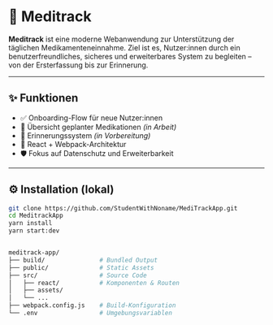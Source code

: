 # 💊 Meditrack

**Meditrack** ist eine moderne Webanwendung zur Unterstützung der täglichen Medikamenteneinnahme. Ziel ist es, Nutzer:innen durch ein benutzerfreundliches, sicheres und erweiterbares System zu begleiten – von der Ersterfassung bis zur Erinnerung.

---

## ✨ Funktionen

- ✅ Onboarding-Flow für neue Nutzer:innen
- 📅 Übersicht geplanter Medikationen *(in Arbeit)*
- 🔔 Erinnerungssystem *(in Vorbereitung)*
- 🎨 React + Webpack-Architektur
- 🛡️ Fokus auf Datenschutz und Erweiterbarkeit

---

## ⚙️ Installation (lokal)

```bash
git clone https://github.com/StudentWithNoname/MediTrackApp.git
cd MeditrackApp
yarn install
yarn start:dev


meditrack-app/
├── build/               # Bundled Output
├── public/              # Static Assets
├── src/                 # Source Code
│   ├── react/           # Komponenten & Routen
│   ├── assets/          
│   └── ...
├── webpack.config.js    # Build-Konfiguration
└── .env                 # Umgebungsvariablen
